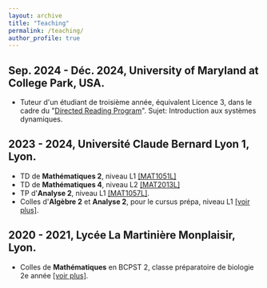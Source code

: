 ```yaml
---
layout: archive
title: "Teaching"
permalink: /teaching/
author_profile: true
---
```




## Sep. 2024 - Déc. 2024, University of Maryland at College Park, USA.
  * Tuteur d'un étudiant de troisième année, équivalent Licence 3, dans le cadre du "[Directed Reading Program](http://drp.math.umd.edu/)". Sujet: Introduction aux systèmes dynamiques.

## 2023 - 2024, Université Claude Bernard Lyon 1, Lyon.

  * TD de **Mathématiques 2**, niveau L1 [[MAT1051L]](https://offre-de-formations.univ-lyon1.fr/%2Fue-24747%2Fmathematique-2.html)
  * TD de **Mathématiques 4**, niveau L2 [[MAT2013L]](https://offre-de-formations.univ-lyon1.fr/%2Fue-343%2Fmathematiques-4-%28mecanique-physique-spi%29.html)
  * TP d'**Analyse 2**, niveau L1 [[MAT1057L]](https://offre-de-formations.univ-lyon1.fr/%2Fue-24753-1655%2Fanalyse-2-pour-mathematiciens.html).
  * Colles d'**Algèbre 2** et **Analyse 2**, pour le cursus prépa, niveau L1 [[voir plus]](https://licence-math.univ-lyon1.fr/doku.php?id=p24:prepa_semestre2:page).

## 2020 - 2021, Lycée La Martinière Monplaisir, Lyon.

  * Colles de **Mathématiques** en BCPST 2, classe préparatoire de biologie 2e année [[voir plus]](https://martiniere-monplaisir.ent.auvergnerhonealpes.fr/formations-statut-scolaire/les-cpge-classes-preparatoires-aux-grandes-ecoles-/bcpst-biologie-chimie-physique-sciences-de-la-terre-34735.htm).
